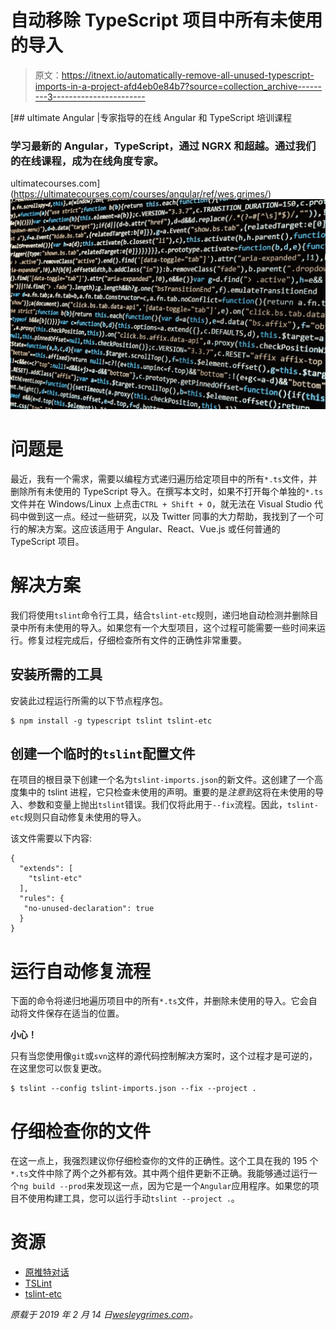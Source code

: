 # 自动移除 TypeScript 项目中所有未使用的导入

> 原文：<https://itnext.io/automatically-remove-all-unused-typescript-imports-in-a-project-afd4eb0e84b7?source=collection_archive---------3----------------------->

[](https://ultimatecourses.com/courses/angular/ref/wes.grimes/) [## ultimate Angular |专家指导的在线 Angular 和 TypeScript 培训课程

### 学习最新的 Angular，TypeScript，通过 NGRX 和超越。通过我们的在线课程，成为在线角度专家。

ultimatecourses.com](https://ultimatecourses.com/courses/angular/ref/wes.grimes/) ![](img/74b2243b8c84b9e59f2f51446b6e95a2.png)

# 问题是

最近，我有一个需求，需要以编程方式递归遍历给定项目中的所有`*.ts`文件，并删除所有未使用的 TypeScript 导入。在撰写本文时，如果不打开每个单独的`*.ts`文件并在 Windows/Linux 上点击`CTRL + Shift + O`，就无法在 Visual Studio 代码中做到这一点。经过一些研究，以及 Twitter 同事的大力帮助，我找到了一个可行的解决方案。这应该适用于 Angular、React、Vue.js 或任何普通的 TypeScript 项目。

# 解决方案

我们将使用`tslint`命令行工具，结合`tslint-etc`规则，递归地自动检测并删除目录中所有未使用的导入。如果您有一个大型项目，这个过程可能需要一些时间来运行。修复过程完成后，仔细检查所有文件的正确性非常重要。

## 安装所需的工具

安装此过程运行所需的以下节点程序包。

```
$ npm install -g typescript tslint tslint-etc
```

## 创建一个临时的`tslint`配置文件

在项目的根目录下创建一个名为`tslint-imports.json`的新文件。这创建了一个高度集中的 tslint 进程，它只检查未使用的声明。重要的是*注意到*这将在未使用的导入、参数和变量上抛出`tslint`错误。我们仅将此用于`--fix`流程。因此，`tslint-etc`规则只自动修复未使用的导入。

该文件需要以下内容:

```
{
  "extends": [
    "tslint-etc"
  ],
  "rules": {
   "no-unused-declaration": true
  }
}
```

# 运行自动修复流程

下面的命令将递归地遍历项目中的所有`*.ts`文件，并删除未使用的导入。它会自动将文件保存在适当的位置。

**小心！**

只有当您使用像`git`或`svn`这样的源代码控制解决方案时，这个过程才是可逆的，在这里您可以恢复更改。

```
$ tslint --config tslint-imports.json --fix --project .
```

# 仔细检查你的文件

在这一点上，我强烈建议你仔细检查你的文件的正确性。这个工具在我的 195 个`*.ts`文件中除了两个之外都有效。其中两个组件更新不正确。我能够通过运行一个`ng build --prod`来发现这一点，因为它是一个`Angular`应用程序。如果您的项目不使用构建工具，您可以运行手动`tslint --project .`。

# 资源

*   [原推特对话](https://twitter.com/wesgrimes/status/1096134870726774787)
*   [TSLint](https://palantir.github.io/tslint/usage/cli/)
*   [tslint-etc](https://cartant.github.io/tslint-etc/)

*原载于 2019 年 2 月 14 日*[*wesleygrimes.com*](https://wesleygrimes.com/angular/2019/02/14/how-to-use-tslint-to-autoremove-all-unused-imports-in-a-typescript-project.html)*。*